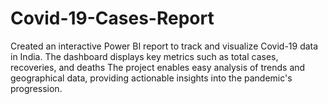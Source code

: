 # Covid-19-Cases-Report
Created an interactive Power BI report to track and visualize Covid-19 data in India. The dashboard displays key metrics such as total cases, recoveries, and deaths The project enables easy analysis of trends and geographical data, providing actionable insights into the pandemic's progression.
